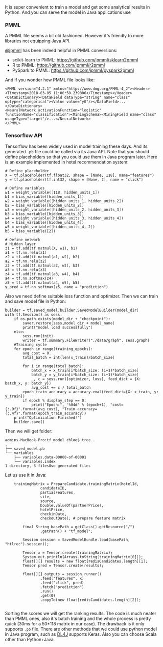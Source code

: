 It is super convenient to train a model and get some analytical results in Python. And you can serve the model in Java applications use 

### PMML
A PMML file seems a bit old fashioned. However it's friendly to more libraries not equipping Java API.

[@jpmml](https://github.com/jpmml) has been indeed helpful in PMML conversions:

- scikit-learn to PMML: https://github.com/jpmml/sklearn2pmml
- R to PMML: https://github.com/jpmml/r2pmml
- PySpark to PMML: https://github.com/jpmml/pyspark2pmml

And if you wonder how PMML file looks like:

```
<PMML version="4.2.1" xmlns="http://www.dmg.org/PMML-4_2"><Header><Timestamp>2018-03-05 11:00:50.239006</Timestamp></Header><DataDictionary><DataField dataType="string" name="class" optype="categorical"><Value value="y0"/></DataField>...</DataDictionary>
<NeuralNetwork activationFunction="logistic" functionName="classification"><MiningSchema><MiningField name="class" usageType="target"/>...</NeuralNetwork>
</PMML>
```

### Tensorflow API
Tensorflow has been widely used in model training these days. And its generated `.pb` file could be called via its Java API.
Note that you should define placeholders so that you could use them in Java program later. Here is an example implemented in hotel recommendation system:
```
# Define placeholder
X = tf.placeholder(tf.float32, shape = [None, 118], name="features")
y = tf.placeholder(tf.int32, shape = [None, 2], name = "click")

# Define variables
w1 = weight_variable([118, hidden_units_1])
b1 = bias_variable([hidden_units_1])
w2 = weight_variable([hidden_units_1, hidden_units_2])
b2 = bias_variable([hidden_units_2])
w3 = weight_variable([hidden_units_2, hidden_units_3])
b3 = bias_variable([hidden_units_3])
w4 = weight_variable([hidden_units_3, hidden_units_4])
b4 = bias_variable([hidden_units_4])
w5 = weight_variable([hidden_units_4, 2])
b5 = bias_variable([2])

# Define network
# Hidden layer
z1 = tf.add(tf.matmul(X, w1), b1)
a1 = tf.nn.relu(z1)
z2 = tf.add(tf.matmul(a1, w2), b2)
a2 = tf.nn.relu(z2)
z3 = tf.add(tf.matmul(a2, w3), b3)
a3 = tf.nn.relu(z3)
z4 = tf.add(tf.matmul(a3, w4), b4)
a4 = tf.nn.softmax(z4)
z5 = tf.add(tf.matmul(a4, w5), b5)
y_pred = tf.nn.softmax(z5, name = "prediction")
```
Also we need define suitable loss function and optimizer. Then we can train and save model file in Python:

```
builder = tf.saved_model.builder.SavedModelBuilder(model_dir)
with tf.Session() as sess:
    if os.path.exists(model_dir + "checkpoint"):
        saver.restore(sess,model_dir + model_name)
        print("model load successfully")
    else:
        sess.run(init)
        writer = tf.summary.FileWriter("./data/graph", sess.graph)
    #Training cycle
    for epoch in range(training_epochs):
        avg_cost = 0.
        total_batch = int(len(x_train)/batch_size)

        for i in range(total_batch):
            batch_x = x_train[i*batch_size: (i+1)*batch_size]
            batch_y = y_train[i*batch_size: (i+1)*batch_size]
            _, c = sess.run([optimizer, loss], feed_dict = {X: batch_x, y: batch_y})
            avg_cost += c / total_batch
        epoch_train_accuracy = accuracy.eval(feed_dict={X: x_train, y: y_train})
        if epoch % display_step == 0:
            print("Epoch:", '%04d' % (epoch+1), "cost={:.9f}".format(avg_cost), "Train_accuracy={:.4f}".format(epoch_train_accuracy))
    print("Optimization Finished!")
    builder.save()
```    
    
   
Then we will get folder:
    
```
admins-MacBook-Pro:tf_model chloe$ tree .
.
├── saved_model.pb
└── variables
    ├── variables.data-00000-of-00001
    └── variables.index
1 directory, 3 filesUse generated files
```
    
   Let us use it in Java:
```
    trainingMatrix = PrepareCandidate.trainingMatrix(hotelId,
                candidateID,
                partialFeatures,
                site,
                source,
                Double.valueOf(partnerPrice),
                hotelPrice,
                checkinDate,
                checkoutDate); # prepare feature matrix
       
        final String basePath = getClass().getResource("/")
                .getPath() + "tf_model";

        Session session = SavedModelBundle.load(basePath, "htlrec").session();

        Tensor x = Tensor.create(trainingMatrix);
        System.out.println(Arrays.toString(trainingMatrix[0]));
        float[][] results = new float[redisCandidates.length][1];
        Tensor pred = Tensor.create(results);

        float[][] outputs = session.runner()
                .feed("features", x)
                .feed("click", pred)
                .fetch("prediction")
                .run()
                .get(0)
                .copyTo(new float[redisCandidates.length][2]);
                
```        
Sorting the scores we will get the ranking results. The code is much neater than PMML ones, also it's batch training and the whole process is pretty quick (30ms for a 50*118 matrix in our case). The drawback is it only supports `.pb` file.
There are other methods that we could use python model in Java program, such as [DL4J](https://deeplearning4j.org/docs/latest/keras-import-overview) supports Keras. Also you can choose Scala other than Python+Java.
